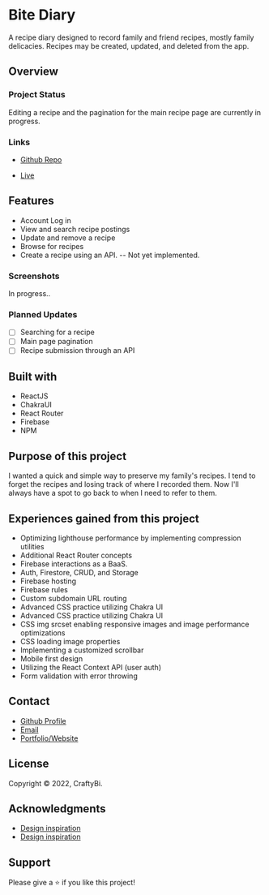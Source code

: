 # Bite Diary

A recipe diary designed to record family and friend recipes, mostly family delicacies. Recipes may be created, updated, and deleted from the app.

## Overview

### Project Status

Editing a recipe and the pagination for the main recipe page are currently in progress.

### Links

- [Github Repo](https://github.com/PomPoko-lab/bite-diary "Bite Diary Repo")

- [Live](https://www.pompoko.io "Live View")

## Features

- Account Log in
- View and search recipe postings
- Update and remove a recipe
- Browse for recipes
- Create a recipe using an API. -- Not yet implemented.

### Screenshots

In progress..

### Planned Updates

- [ ] Searching for a recipe
- [ ] Main page pagination
- [ ] Recipe submission through an API

## Built with

- ReactJS
- ChakraUI
- React Router
- Firebase
- NPM

## Purpose of this project

I wanted a quick and simple way to preserve my family's recipes. I tend to forget the recipes and losing track of where I recorded them. Now I'll always have a spot to go back to when I need to refer to them.

## Experiences gained from this project

- Optimizing lighthouse performance by implementing compression utilities
- Additional React Router concepts
- Firebase interactions as a BaaS. 
- Auth, Firestore, CRUD, and Storage
- Firebase hosting
- Firebase rules
- Custom subdomain URL routing
- Advanced CSS practice utilizing Chakra UI
- Advanced CSS practice utilizing Chakra UI
- CSS img srcset enabling responsive images and image performance optimizations
- CSS loading image properties
- Implementing a customized scrollbar
- Mobile first design
- Utilizing the React Context API (user auth)
- Form validation with error throwing

## Contact 

- [Github Profile](https://github.com/PomPoko-lab "PomPoko-lab")
- [Email](mailto:hello@pompoko.io "My Email")
- [Portfolio/Website](https://pompoko.io/ "Portfolio")

## License

Copyright &copy; 2022, CraftyBi.

## Acknowledgments

- [Design inspiration](https://www.behance.net/gallery/35747197/Resipi%28New-Recipe-website%29 "Resipi inspiration")
- [Design inspiration](https://www.behance.net/gallery/106014453/Aroma-Recipe-Web-App "Aroma inspiration")

## Support

Please give a ⭐️ if you like this project!
